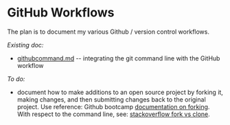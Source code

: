 # GitHub Workflows  
The plan is to document my various Github / version control workflows.  

*Existing doc:*
* [githubcommand.md](../master/githubcommand.md) -- integrating the git command line with the GitHub workflow

*To do:*   
* document how to make additions to an open source project by forking it, making changes, and then submitting changes back to the original project. Use reference: Github bootcamp [documentation on forking](https://help.github.com/articles/fork-a-repo/). With respect to the command line, see: [stackoverflow fork vs clone](http://stackoverflow.com/questions/6286571/git-fork-is-git-clone).
